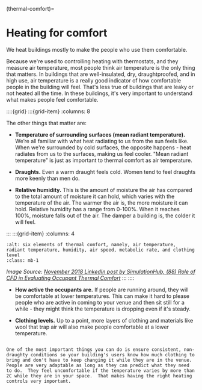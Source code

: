 (thermal-comfort)=
# Heating for comfort

We heat buildings mostly to make the people who use them comfortable. 


Because we're used to controlling heating with thermostats, and they measure air temperature, most people think air temperature is the only thing that matters.  In buildings that are well-insulated, dry, draughtproofed, and in high use, air temperature is a really good indicator of how comfortable people in the building will feel.  That's less true of buildings that are leaky or not heated all the time. In these buildings, it's very important to understand what makes people feel comfortable. 

::::{grid} 
:::{grid-item}
:columns: 8

The other things that matter are:


- **Temperature of surrounding surfaces (mean radiant temperature).**  We’re all familiar with what heat radiating to us from the sun feels like.  When we're surrounded by cold surfaces, the opposite happens - heat radiates from us to the surfaces, making us feel cooler.  "Mean radiant temperature" is just as important to thermal comfort as air temperature.

- **Draughts.** Even a warm draught feels cold.  Women tend to feel draughts more keenly than men do.  

- **Relative humidity.** This is the amount of moisture the air has compared to the total amount of moisture it can hold, which varies with the temperature of the air.  The warmer the air is, the more moisture it can hold.  Relative humidity has a range from 0-100%.  When it reaches 100%, moisture falls out of the air.  The damper a building is, the colder it will feel.
 

:::
:::{grid-item}
:columns: 4
```{image} /images/ashrae-thermal-comfort.png
:alt: six elements of thermal comfort, namely, air temperature, radiant temperature, humidity, air speed, metabolic rate, and clothing level
:class: mb-1
```
*Image Source: [November 2018 LinkedIn post by SimulationHub, (88) Role of CFD in Evaluating Occupant Thermal Comfort](https://www.linkedin.com/pulse/role-cfd-evaluating-occupant-thermal-comfort-sandip-jadhav/)*
:::
::::

- **How active the occupants are.**  If people are running around, they will be comfortable at lower temperatures.  This can make it hard to please people who are active in coming to your venue and then sit still for a while - they might think the temperature is dropping even if it's steady. 

- **Clothing levels.** Up to a point, more layers of clothing and materials like wool that trap air will also make people comfortable at a lower temperature. 

```{admonition} Top Comfort Tip

One of the most important things you can do is ensure consistent, non-draughty conditions so your building's users know how much clothing to bring and don't have to keep changing it while they are in the venue.  People are very adaptable as long as they can predict what they need to do.  They feel uncomfortable if the temperature varies by more than 2C while they are in your space.  That makes having the right heating controls very important.  


```



